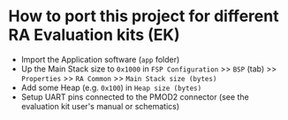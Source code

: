 # How to port this project for different RA Evaluation kits (EK)

- Import the Application software (`app` folder)
- Up the Main Stack size to `0x1000` in `FSP Configuration` >> `BSP` (tab) >> `Properties` >> `RA Common` >> `Main Stack size (bytes)`
- Add some Heap (e.g. `0x100`) in `Heap size (bytes)`
- Setup UART pins connected to the PMOD2 connector (see the evaluation kit user's manual or schematics)
